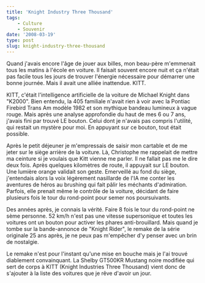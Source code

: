 ```yaml
---
title: 'Knight Industry Three Thousand'
tags:
    - Culture
    - Souvenir
date: '2008-03-19'
type: post
slug: knight-industry-three-thousand
---
```


Quand j'avais encore l'âge de jouer aux billes, mon beau-père m'emmenait tous les matins à l'école en voiture. Il faisait souvent encore nuit et ça n'était pas facile tous les jours de trouver l'énergie nécessaire pour démarrer une bonne journée. Mais il avait une alliée inattendue. KITT.

<div>KITT, c'était l'intelligence artificielle de la voiture de Michael Knight dans "K2000". Bien entendu, la 405 familiale n'avait rien à voir avec la Pontiac Firebird Trans Am modèle 1982 et son mythique bandeau lumineux à vague rouge. Mais après une analyse approfondie du haut de mes 6 ou 7 ans, j'avais fini par trouvé LE bouton. Celui dont je n'avais pas compris l'utilité, qui restait un mystère pour moi. En appuyant sur ce bouton, tout était possible.</div>

Après le petit déjeuner je m'empressais de saisir mon cartable et de me jeter sur le siège arrière de la voiture. Là, Christophe me rappelait de mettre ma ceinture si je voulais que Kitt vienne me parler. Il ne fallait pas me le dire deux fois. Après quelques kilomètres de route, il appuyait sur LE bouton. Une lumière orange validait son geste. Emerveillé au fond du siège, j'entendais alors la voix légèrement nasillarde de l'IA me conter les aventures de héros au brushing qui fait pâlir les méchants d'admiration. Parfois, elle prenait même le contrôle de la voiture, décidant de faire plusieurs fois le tour du rond-point pour semer nos poursuivants.

Des années après, je connais la vérité. Faire 8 fois le tour du rond-point ne sème personne. 52 km/h n'est pas une vitesse supersonique et toutes les voitures ont un bouton pour activer les phares anti-brouillard. Mais quand je tombe sur la bande-annonce de "Knight Rider", le remake de la série originale 25 ans après, je ne peux pas m'empêcher d'y penser avec un brin de nostalgie.

Le remake n'est pour l'instant qu'une mise en bouche mais je l'ai trouvé diablement convainquant. La Shelby GT500KR Mustang noire modifiée qui sert de corps à KITT (Knight Industries Three Thousand) vient donc de s'ajouter à la liste des voitures que je rêve d'avoir un jour.
